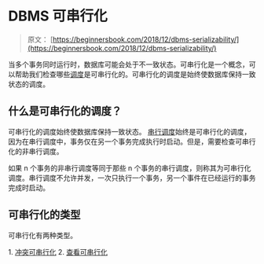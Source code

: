 # DBMS 可串行化

> 原文： [https://beginnersbook.com/2018/12/dbms-serializability/](https://beginnersbook.com/2018/12/dbms-serializability/)

当多个事务同时运行时，数据库可能会处于不一致状态。可串行化是一个概念，可以帮助我们检查哪些[调度](https://beginnersbook.com/2018/12/dbms-schedules/)是可串行化的。可串行化的调度是始终使数据库保持一致状态的调度。

## 什么是可串行化的调度？

可串行化的调度始终使数据库保持一致状态。 [串行调度](https://beginnersbook.com/2018/12/dbms-schedules/)始终是可串行化的调度，因为在串行调度中，事务仅在另一个事务完成执行时启动。但是，需要检查可串行化的非串行调度。

如果 n 个事务的非串行调度等同于那些 n 个事务的串行调度，则称其为可串行化调度。串行调度不允许并发，一次只执行一个事务，另一个事件在已经运行的事务完成时启动。

## 可串行化的类型

可串行化有两种类型。

1\. [冲突可串行化](https://beginnersbook.com/2018/12/dbms-conflict-serializability/)
2\. [查看可串行化](https://beginnersbook.com/2018/12/dbms-view-serializability/)
